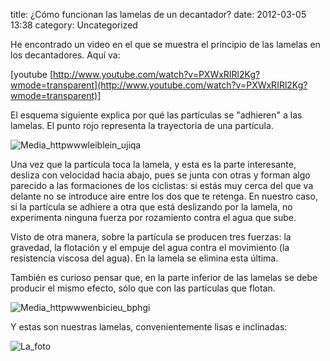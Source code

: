 title:    ¿Cómo funcionan las lamelas de un decantador?
date:     2012-03-05 13:38
category: Uncategorized

He encontrado un video en el que se muestra el principio de las lamelas
en los decantadores. Aquí va:

[youtube
[http://www.youtube.com/watch?v=PXWxRIRl2Kg?wmode=transparent](http://www.youtube.com/watch?v=PXWxRIRl2Kg?wmode=transparent)]

El esquema siguiente explica por qué las partículas se "adhieren" a las
lamelas. El punto rojo representa la trayectoria de una partícula.

![Media\_httpwwwleiblein\_ujiqa](http://axaragua.files.wordpress.com/2012/03/media_httpwwwleiblein_ujiqa-scaled500.jpg)

Una vez que la partícula toca la lamela, y esta es la parte interesante,
desliza con velocidad hacia abajo, pues se junta con otras y forman algo
parecido a las formaciones de los ciclistas: si estás muy cerca del que
va delante no se introduce aire entre los dos que te retenga. En nuestro
caso, si la partícula se adhiere a otra que está deslizando por la
lamela, no experimenta ninguna fuerza por rozamiento contra el agua que
sube.

Visto de otra manera, sobre la partícula se producen tres fuerzas: la
gravedad, la flotación y el empuje del agua contra el movimiento (la
resistencia viscosa del agua). En la lamela se elimina esta última.

También es curioso pensar que, en la parte inferior de las lamelas se
debe producir el mismo efecto, sólo que con las partículas que flotan.

![Media\_httpwwwenbicieu\_bphgi](http://axaragua.files.wordpress.com/2012/03/media_httpwwwenbicieu_bphgi-scaled1000.jpg)

Y estas son nuestras lamelas, convenientemente lisas e inclinadas:

![La\_foto](http://axaragua.files.wordpress.com/2012/03/la_foto-jpeg-scaled-1000.jpg)
